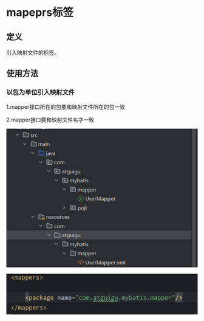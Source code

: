 # mapeprs标签

## 定义

引入映射文件的标签。

## 使用方法

### 以包为单位引入映射文件

1.mapper接口所在的包要和映射文件所在的包一致

2.mapper接口要和映射文件名字一致

![image-20241011105854787](./../../TyporaImage/MyBatis/image-20241011105854787.png)

![image-20241011105902697](./../../TyporaImage/MyBatis/image-20241011105902697.png)
